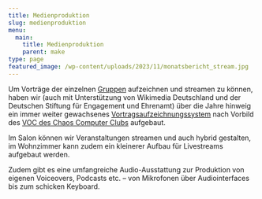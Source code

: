 ```yaml
---
title: Medienproduktion
slug: medienproduktion
menu: 
  main:
    title: Medienproduktion
    parent: make
type: page
featured_image: /wp-content/uploads/2023/11/monatsbericht_stream.jpg
---
```


Um Vorträge der einzelnen [Gruppen](/gruppen/) aufzeichnen und streamen zu können, haben wir (auch mit Unterstützung von Wikimedia Deutschland und der Deutschen Stiftung für Engagement und Ehrenamt) über die Jahre hinweig ein immer weiter gewachsenes [Vortragsaufzeichnungssystem](https://wiki.temporaerhaus.de/voc) nach Vorbild des [VOC des Chaos Computer Clubs](https://c3voc.de) aufgebaut. 

Im Salon können wir Veranstaltungen streamen und auch hybrid gestalten, im Wohnzimmer kann zudem ein kleinerer Aufbau für Livestreams aufgebaut werden.

Zudem gibt es eine umfangreiche Audio-Ausstattung zur Produktion von eigenen Voiceovers, Podcasts etc. – von Mikrofonen über Audiointerfaces bis zum schicken Keyboard.
